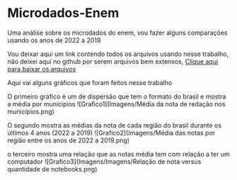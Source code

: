 # Microdados-Enem
Uma análise sobre os microdados do enem, vou fazer alguns comparações usando os anos de 2022 a 2019

Vou deixar aqui um link contendo todos os arquivos usando nesse trabalho, não deixei aqui no github por serem
arquivos bem extensos, [Clique aqui para baixar os arquivos](https://drive.google.com/drive/folders/1YvxxxzFYQzfPcf-EluQUSub7Bg7PosM4?usp=sharing)

Aqui vai alguns gráficos que foram feitos nesse trabalho

O primeiro gráfico é um de  dispersão que tem o formato do brasil e mostra a média por municipios
![Grafico1](Imagens/Média da nota de redação nos municípios.png)

O segundo mostra as médias da nota de cada região do brasil durante os últimos 4 anos (2022 a 2019)
![Grafico2](Imagens/Média das notas por região entre os anos de 2022 a 2019.png)

o terceiro mostra uma relação que as notas média tem com relação a ter um computador
![Grafico3](Imagens/Imagens/Relação de nota versus quantidade de notebooks.png)
